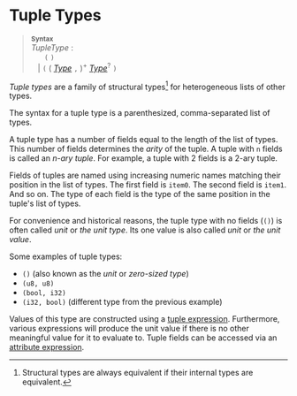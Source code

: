 # Tuple Types

> **<sup>Syntax</sup>**\
> _TupleType_ :\
> &nbsp;&nbsp; &nbsp;&nbsp; `(` `)`\
> &nbsp;&nbsp; | `(` ( [_Type_] `,` )<sup>+</sup> [_Type_]<sup>?</sup> `)`

*Tuple types* are a family of structural types[^1] for heterogeneous lists of other types.

The syntax for a tuple type is a parenthesized, comma-separated list of types.

A tuple type has a number of fields equal to the length of the list of types.
This number of fields determines the *arity* of the tuple.
A tuple with `n` fields is called an *n-ary tuple*.
For example, a tuple with 2 fields is a 2-ary tuple.

Fields of tuples are named using increasing numeric names matching their position in the list of types.
The first field is `item0`.
The second field is `item1`.
And so on.
The type of each field is the type of the same position in the tuple's list of types.

For convenience and historical reasons, the tuple type with no fields (`()`) is often called *unit* or *the unit type*.
Its one value is also called *unit* or *the unit value*.

Some examples of tuple types:

* `()` (also known as the *unit* or *zero-sized type*)
* `(u8, u8)`
* `(bool, i32)`
* `(i32, bool)` (different type from the previous example)

Values of this type are constructed using a [tuple expression].
Furthermore, various expressions will produce the unit value if there is no other meaningful value for it to evaluate to.
Tuple fields can be accessed via an [attribute expression].

[^1]: Structural types are always equivalent if their internal types are equivalent.


[_Type_]: ./index.md
[tuple expression]: ../../expressions/tuple.md
[attribute expression]: ../../expressions/attribute.md
